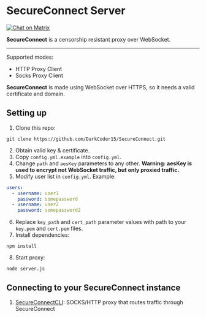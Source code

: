 # SecureConnect Server
[![Chat on Matrix](https://img.shields.io/badge/chat-on_matrix-blue?link=https%3A%2F%2Fmatrix.to%2F%23%2F%23secure-connect%3Am.darkcoder15.ru)](https://matrix.to/#/#secure-connect:m.darkcoder15.ru)

**SecureConnect** is a censorship resistant proxy over WebSocket.

---
Supported modes:
- HTTP Proxy Client
- Socks Proxy Client

**SecureConnect** is made using WebSocket over HTTPS, so it needs a valid certificate and domain.

## Setting up
1. Clone this repo:
```
git clone https://github.com/DarkCoder15/SecureConnect.git
```
2. Obtain valid key & certificate.
3. Copy `config.yml.example` into `config.yml`.
4. Change `path` and `aesKey` parameters to any other. **Warning: aesKey is used to encrypt not WebSocket traffic, but only proxied traffic.**
5. Modify user list in `config.yml`. Example:
```yml
users:
  - username: user1
    password: somepassword
  - username: user2
    password: somepassword2
```
6. Replace `key_path` and `cert_path` parameter values with path to your `key.pem` and `cert.pem` files.
7. Install dependencies:
```
npm install
```
8. Start proxy:
```
node server.js
```
## Connecting to your SecureConnect instance
1. [SecureConnectCLI](https://github.com/DarkCoder15/SecureConnectCLI): SOCKS/HTTP proxy that routes traffic through SecureConnect